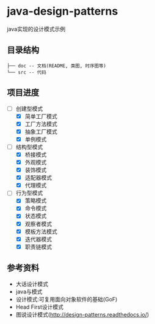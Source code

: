 # java-design-patterns

java实现的设计模式示例

## 目录结构

```
├── doc -- 文档(README, 类图, 时序图等)  
└── src -- 代码
```

## 项目进度

- [ ] 创建型模式
  - [x] 简单工厂模式
  - [x] 工厂方法模式
  - [x] 抽象工厂模式
  - [x] 单例模式
- [ ] 结构型模式
  - [x] 桥接模式
  - [x] 外观模式
  - [x] 装饰模式
  - [x] 适配器模式
  - [x] 代理模式
- [ ] 行为型模式
  - [x] 策略模式
  - [x] 命令模式
  - [x] 状态模式
  - [x] 观察者模式
  - [x] 模板方法模式
  - [x] 迭代器模式
  - [x] 职责链模式

## 参考资料

- 大话设计模式
- java与模式
- 设计模式:可复用面向对象软件的基础(GoF)
- Head First设计模式
- 图说设计模式(http://design-patterns.readthedocs.io/)